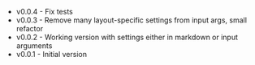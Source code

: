 - v0.0.4 - Fix tests
- v0.0.3 - Remove many layout-specific settings from input args, small refactor
- v0.0.2 - Working version with settings either in markdown or input arguments
- v0.0.1 - Initial version